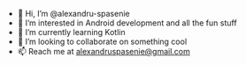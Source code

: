 - 👋 Hi, I’m @alexandru-spasenie
- 👀 I’m interested in Android development and all the fun stuff
- 🌱 I’m currently learning Kotlin
- 💞️ I’m looking to collaborate on something cool
- 📫 Reach me at alexandruspasenie@gmail.com

<!---
alexandru-spasenie/alexandru-spasenie is a ✨ special ✨ repository because its `README.md` (this file) appears on your GitHub profile.
You can click the Preview link to take a look at your changes.
--->
